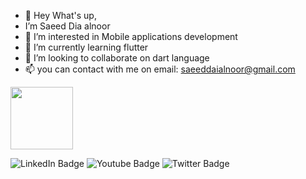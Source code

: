 - 👋 Hey What's up,
-  I’m Saeed Dia alnoor 
- 👀 I’m interested in Mobile applications development
- 🌱 I’m currently learning flutter
- 💞️ I’m looking to collaborate on dart language
- 📫 you can contact with me on email: saeeddaialnoor@gmail.com

<!---
saeed-dai-alnoor/saeed-dai-alnoor is a ✨ special ✨ repository because its `README.md` (this file) appears on your GitHub profile.
You can click the Preview link to take a look at your changes.
--->
<a href="URL_REDIRECT" target="blank"><img align="center" src="[URL_TO_YOUR_IMAGE" height="100](https://img.shields.io/badge/LinkedIn-blue)" /></a>
<div id="badges">
  <img src="https://img.shields.io/badge/LinkedIn-blue?style=for-the-badge&logo=linkedin&logoColor=white" alt="LinkedIn Badge"/>
  <img src="https://img.shields.io/badge/YouTube-red?style=for-the-badge&logo=youtube&logoColor=white" alt="Youtube Badge"/>
  <img src="https://img.shields.io/badge/Twitter-blue?style=for-the-badge&logo=twitter&logoColor=white" alt="Twitter Badge"/>
</div>
